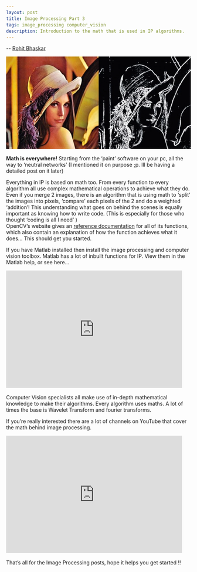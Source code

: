 ```yaml
---
layout: post
title: Image Processing Part 3
tags: image_processing computer_vision
description: Introduction to the math that is used in IP algorithms.
---
```


-- [Rohit Bhaskar](https://github.com/rohitbhaskar)

<p align="center"><img src="/assets/posts/image-processing-3/image_1.webp"></p>

**Math is everywhere!** Starting from the ‘paint’ software on your pc, all the way to ‘neutral networks’ (I mentioned it on purpose ;p. Ill be having a detailed post on it later)

Everything in IP is based on math too. From every function to every algorithm all use complex mathematical operations to achieve what they do. Even if you merge 2 images, there is an algorithm that is using math to ‘split’ the images into pixels, ‘compare’ each pixels of the 2 and do a weighted ‘addition’! This understanding what goes on behind the scenes is equally important as knowing how to write code. (This is especially for those who thought ‘coding is all I need’ )  
OpenCV’s website gives an [reference documentation](http://docs.opencv.org/2.4/modules/refman.html) for all of its functions, which also contain an explanation of how the function achieves what it does… This should get you started.

If you have Matlab installed then install the image processing and computer vision toolbox. Matlab has a lot of inbuilt functions for IP. View them in the Matlab help, or see here…  

<iframe width="480" height="320" src="https://www.youtube.com/embed/w658E77PQ4s" title="YouTube video player" frameborder="0" allow="accelerometer; autoplay; clipboard-write; encrypted-media; gyroscope; picture-in-picture" allowfullscreen></iframe>

Computer Vision specialists all make use of in-depth mathematical knowledge to make their algorithms. Every algorithm uses maths. A lot of times the base is Wavelet Transform and fourier transforms.

If you’re really interested there are a lot of channels on YouTube that cover the math behind image processing.

<iframe width="480" height="320" src="https://www.youtube.com/embed/IcBzsP-fvPo" title="YouTube video player" frameborder="0" allow="accelerometer; autoplay; clipboard-write; encrypted-media; gyroscope; picture-in-picture" allowfullscreen></iframe>

That’s all for the Image Processing posts, hope it helps you get started !!

